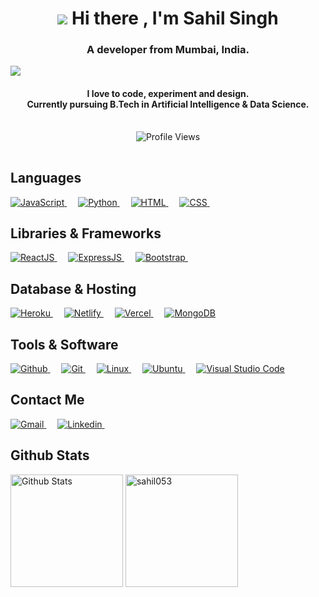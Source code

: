<h1 align="center"> 
    <img src="./bongo typee.gif">
    <span> Hi there , I'm Sahil Singh </span> 
</h1>
<h3 align="center">A developer from Mumbai, India.</h3>
<img src="https://tenor.com/bELc4.gif" >
<h4 align='center'>I love to code, experiment and design. <br> Currently pursuing B.Tech in Artificial Intelligence & Data Science.</h4>
<p align='center' style="padding:1rem">
  <img src="https://komarev.com/ghpvc/?username=sanket-16&label=Profile%20views&color=0e75b6&style=plastic" alt="Profile Views" >
</p>

<h2>Languages </h2>
<p>
  <a href="https://www.javascript.com/">
    <img src="https://img.shields.io/badge/JavaScript-F7DF1E?style=for-the-badge&logo=javascript&logoColor=white" alt="JavaScript">
  </a>
  &emsp;
  <a href="https://www.python.org/">
    <img src="https://img.shields.io/badge/Python-3776ab?style=for-the-badge&logo=python&logoColor=white" alt="Python">
  </a>
  &emsp; 
  <a href="https://www.w3.org/html/"> 
    <img src="https://img.shields.io/badge/HTML5-E34F26?style=for-the-badge&logo=html5&logoColor=white" alt="HTML">
  </a>
  &emsp;
  <a href="https://www.w3schools.com/css/">
    <img src="https://img.shields.io/badge/CSS-239120?&style=for-the-badge&logo=css3&logoColor=white" alt="CSS">
  </a>
    &emsp;
</p>


<h2> Libraries & Frameworks </h2>
<p>
  <a href="https://reactjs.org/">
    <img src="https://img.shields.io/badge/react-%2320232a.svg?style=for-the-badge&logo=react&logoColor=%2361DAFB" alt="ReactJS">
  </a>
  &emsp;
  <a href="https://expressjs.com">
    <img src="https://img.shields.io/badge/express.js-%23404d59.svg?style=for-the-badge&logo=express&logoColor=%2361DAFB" alt="ExpressJS">
  </a> 
  &emsp;
  <a href="https://getbootstrap.com/">
    <img src="https://img.shields.io/badge/bootstrap-%23563D7C.svg?style=for-the-badge&logo=bootstrap&logoColor=white" alt="Bootstrap">
  </a>
  &emsp;
</p>

<h2> Database & Hosting </h2>
<p>
  <a href="https://www.heroku.com/">
    <img src="https://img.shields.io/badge/heroku-%23430098.svg?style=for-the-badge&logo=heroku&logoColor=white" alt="Heroku">
  </a>
  &emsp;
  <a href="https://netlify.app">
    <img src="https://img.shields.io/badge/netlify-%23000000.svg?style=for-the-badge&logo=netlify&logoColor=#00C7B7" alt="Netlify">
  </a>
  &emsp;
  <a href="https://vercel.com">
    <img src="https://img.shields.io/badge/vercel-%23000000.svg?style=for-the-badge&logo=vercel&logoColor=white" alt="Vercel">
  </a>
  &emsp;
    <a href="https://docs.mongodb.com/">
      <img src="https://img.shields.io/badge/MongoDB-4EA94B?style=for-the-badge&logo=mongodb&logoColor=white" alt="MongoDB" >
    </a>
</p>


<h2> Tools & Software </h2>
<p>
  <a href="https://github.com/">
    <img src="https://img.shields.io/badge/github-%23121011.svg?style=for-the-badge&logo=github&logoColor=white" alt="Github" >
  </a>
  &emsp;
  <a href="https://git-scm.com/">
    <img src="https://img.shields.io/badge/Git-F05032?style=for-the-badge&logo=git&logoColor=white" alt="Git" >
  </a>
  &emsp;
  <a href="https://www.linux.org/">
      <img src="https://img.shields.io/badge/Linux-FCC624?style=for-the-badge&logo=linux&logoColor=black" alt="Linux" >
  </a>
  &emsp;
  <a href="https://ubuntu.com/">
     <img src="https://img.shields.io/badge/Ubuntu-E95420?style=for-the-badge&logo=ubuntu&logoColor=white" alt="Ubuntu" >
  </a>
  &emsp;
  <a href="https://code.visualstudio.com/">
      <img src="https://img.shields.io/badge/Visual_Studio_Code-0078D4?style=for-the-badge&logo=visual%20studio%20code&logoColor=white" alt="Visual Studio Code" >
  </a>
</p>

<h2> Contact Me </h2>
<p>
  <a href="mailto:sahilsingh06100@gmail.com">
    <img src="https://img.shields.io/badge/Gmail-D14836?style=for-the-badge&logo=gmail&logoColor=white" alt="Gmail">
  </a>
  &emsp;
  <a href="https://www.linkedin.com/in/sahil053/">
    <img src="https://img.shields.io/badge/linkedin-%230077B5.svg?style=for-the-badge&logo=linkedin&logoColor=white" alt="Linkedin">
  </a> 
  &emsp;
</p>


<h2> Github Stats </h2>
<p>
<img src="https://github-readme-stats.vercel.app/api?username=sahil053&show_icons=true&hide_border=true&count_private=true&theme=dark" alt="Github Stats" height="180px">
<img src="https://github-readme-stats.vercel.app/api/top-langs?username=sahil053&show_icons=true&hide_border=true&locale=en&layout=compact&theme=dark" alt="sahil053" height="180px">
</p>
